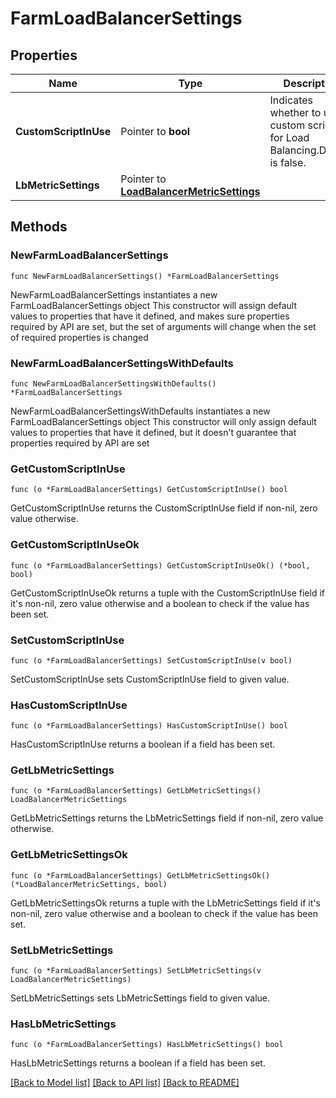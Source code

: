 # FarmLoadBalancerSettings

## Properties

Name | Type | Description | Notes
------------ | ------------- | ------------- | -------------
**CustomScriptInUse** | Pointer to **bool** | Indicates whether to use custom scripts for Load Balancing.Default is false. | [optional] 
**LbMetricSettings** | Pointer to [**LoadBalancerMetricSettings**](LoadBalancerMetricSettings.md) |  | [optional] 

## Methods

### NewFarmLoadBalancerSettings

`func NewFarmLoadBalancerSettings() *FarmLoadBalancerSettings`

NewFarmLoadBalancerSettings instantiates a new FarmLoadBalancerSettings object
This constructor will assign default values to properties that have it defined,
and makes sure properties required by API are set, but the set of arguments
will change when the set of required properties is changed

### NewFarmLoadBalancerSettingsWithDefaults

`func NewFarmLoadBalancerSettingsWithDefaults() *FarmLoadBalancerSettings`

NewFarmLoadBalancerSettingsWithDefaults instantiates a new FarmLoadBalancerSettings object
This constructor will only assign default values to properties that have it defined,
but it doesn't guarantee that properties required by API are set

### GetCustomScriptInUse

`func (o *FarmLoadBalancerSettings) GetCustomScriptInUse() bool`

GetCustomScriptInUse returns the CustomScriptInUse field if non-nil, zero value otherwise.

### GetCustomScriptInUseOk

`func (o *FarmLoadBalancerSettings) GetCustomScriptInUseOk() (*bool, bool)`

GetCustomScriptInUseOk returns a tuple with the CustomScriptInUse field if it's non-nil, zero value otherwise
and a boolean to check if the value has been set.

### SetCustomScriptInUse

`func (o *FarmLoadBalancerSettings) SetCustomScriptInUse(v bool)`

SetCustomScriptInUse sets CustomScriptInUse field to given value.

### HasCustomScriptInUse

`func (o *FarmLoadBalancerSettings) HasCustomScriptInUse() bool`

HasCustomScriptInUse returns a boolean if a field has been set.

### GetLbMetricSettings

`func (o *FarmLoadBalancerSettings) GetLbMetricSettings() LoadBalancerMetricSettings`

GetLbMetricSettings returns the LbMetricSettings field if non-nil, zero value otherwise.

### GetLbMetricSettingsOk

`func (o *FarmLoadBalancerSettings) GetLbMetricSettingsOk() (*LoadBalancerMetricSettings, bool)`

GetLbMetricSettingsOk returns a tuple with the LbMetricSettings field if it's non-nil, zero value otherwise
and a boolean to check if the value has been set.

### SetLbMetricSettings

`func (o *FarmLoadBalancerSettings) SetLbMetricSettings(v LoadBalancerMetricSettings)`

SetLbMetricSettings sets LbMetricSettings field to given value.

### HasLbMetricSettings

`func (o *FarmLoadBalancerSettings) HasLbMetricSettings() bool`

HasLbMetricSettings returns a boolean if a field has been set.


[[Back to Model list]](../README.md#documentation-for-models) [[Back to API list]](../README.md#documentation-for-api-endpoints) [[Back to README]](../README.md)


